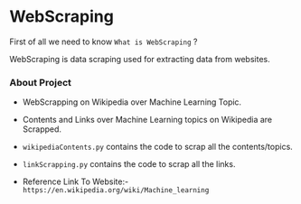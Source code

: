 # WebScraping

First of all we need to know `What is WebScraping` ?

WebScraping is data scraping used for extracting data from websites.

### About Project

- WebScrapping on Wikipedia over Machine Learning Topic.

- Contents and Links over Machine Learning topics on Wikipedia are Scrapped.

- `wikipediaContents.py` contains the code to scrap all the contents/topics.

- `linkScrapping.py` contains the code to scrap all the links.

- Reference Link To Website:- `https://en.wikipedia.org/wiki/Machine_learning`
